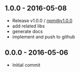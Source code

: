 

## 1.0.0 - 2016-05-08
- Release v1.0.0 / npm@v1.0.0
- add related libs
- generate docs
- implement and push to github

## 0.0.0 - 2016-05-06
- Initial commit